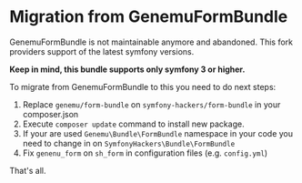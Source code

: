 Migration from GenemuFormBundle
===============================

GenemuFormBundle is not maintainable anymore and abandoned.
This fork providers support of the latest symfony versions.

**Keep in mind, this bundle supports only symfony 3 or higher.** 

To migrate from GenemuFormBundle to this you need to do next steps:

1. Replace `genemu/form-bundle` on `symfony-hackers/form-bundle` in your composer.json
2. Execute `composer update` command to install new package.
3. If your are used `Genemu\Bundle\FormBundle` namespace in your code you need to change in on `SymfonyHackers\Bundle\FormBundle`
4. Fix `genenu_form` on `sh_form` in configuration files (e.g. `config.yml`)

That's all.
